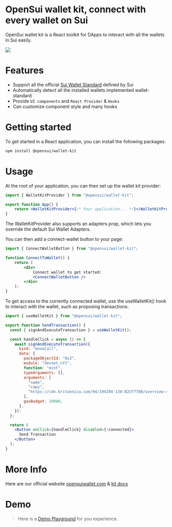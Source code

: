 # OpenSui wallet kit, connect with every wallet on Sui

OpenSui wallet kit is a React toolkit for DApps to interact with all the wallets in Sui easily.

<a href="https://github.com/wallet-standard/wallet-standard">
  <img src="https://badgen.net/badge/wallet-standard/supported/green" />
</a>

# Features

* Support all the official [Sui Wallet Standard](https://github.com/opensuiLabs/sui/tree/main/sdk/wallet-adapter/packages/wallet-standard) defined by Sui
* Automatically detect all the installed wallets implemented wallet-standard
* Provide `UI components` and `React Provider` & `Hooks`
* Can customize component style and many hooks

# Getting started

To get started in a React application, you can install the following packages:

```bash
npm install @opensui/wallet-kit
```

# Usage
At the root of your application, you can then set up the wallet kit provider:

```jsx
import { WalletKitProvider } from "@opensui/wallet-kit";

export function App() {
    return <WalletKitProvider>{/* Your application... */}</WalletKitProvider>;
}
```

The WalletKitProvider also supports an adapters prop, which lets you override the default Sui Wallet Adapters.

You can then add a connect-wallet button to your page:

```jsx
import { ConnectWalletButton } from "@opensui/wallet-kit";

function ConnectToWallet() {
    return (
        <div>
            Connect wallet to get started:
            <ConnectWalletButton />
        </div>
    );
}
```

To get access to the currently connected wallet, use the useWalletKit() hook to interact with the wallet, such as proposing transactions:

```jsx
import { useWalletKit } from "@opensui/wallet-kit";

export function SendTransaction() {
  const { signAndExecuteTransaction } = useWalletKit();

  const handleClick = async () => {
    await signAndExecuteTransaction({
      kind: "moveCall",
      data: {
        packageObjectId: "0x2",
        module: "devnet_nft",
        function: "mint",
        typeArguments: [],
        arguments: [
          "name",
          "capy",
          "https://cdn.britannica.com/94/194294-138-B2CF7780/overview-capybara.jpg?w=800&h=450&c=crop",
        ],
        gasBudget: 10000,
      },
    });
  };

  return (
    <Button onClick={handleClick} disabled={!connected}>
      Send Transaction
    </Button>
  );
}
```

# More Info

Here are our official website [opensuiwallet.com](https://opensuiwallet.com) & [kit docs](https://kit.opensuiwallet.com)

# Demo
> Here is a [Demo Playground](https://master.d1sepqty4ktlu4.amplifyapp.com/) for you experience. 